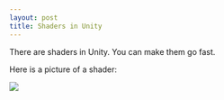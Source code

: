 ```yaml
---
layout: post
title: Shaders in Unity
---
```

There are shaders in Unity. You can make them go fast.

Here is a picture of a shader: 

![](http://igoro.com/wordpress/wp-content/uploads/2010/03/image5.png)
